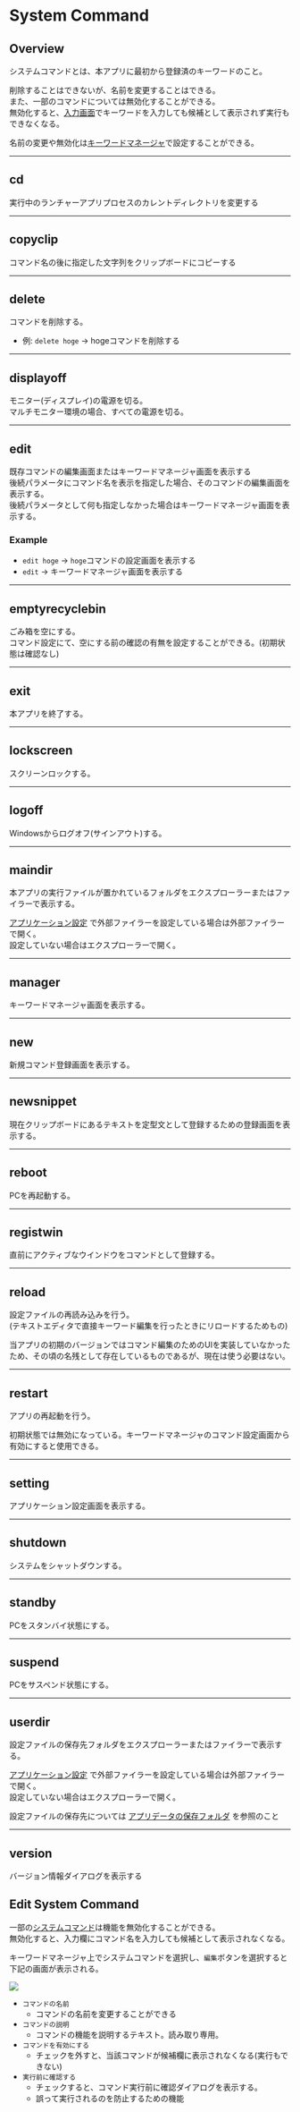 # System Command

## Overview

システムコマンドとは、本アプリに最初から登録済のキーワードのこと。

削除することはできないが、名前を変更することはできる。  
また、一部のコマンドについては無効化することができる。  
無効化すると、[入力画面](/usage/how_to_use.md#open-input-window)でキーワードを入力しても候補として表示されず実行もできなくなる。  

名前の変更や無効化は[キーワードマネージャ](/window/keyword-manager)で設定することができる。

-----------

## cd

実行中のランチャーアプリプロセスのカレントディレクトリを変更する

-----------

## copyclip

コマンド名の後に指定した文字列をクリップボードにコピーする

-----------

## delete

コマンドを削除する。

- 例: `delete hoge` → hogeコマンドを削除する

-----------

## displayoff

モニター(ディスプレイ)の電源を切る。  
マルチモニター環境の場合、すべての電源を切る。

-----------

## edit

既存コマンドの編集画面またはキーワードマネージャ画面を表示する  
後続パラメータにコマンド名を表示を指定した場合、そのコマンドの編集画面を表示する。  
後続パラメータとして何も指定しなかった場合はキーワードマネージャ画面を表示する。

### Example

- `edit hoge` → `hoge`コマンドの設定画面を表示する
- `edit` → キーワードマネージャ画面を表示する


-----------

## emptyrecyclebin

ごみ箱を空にする。  
コマンド設定にて、空にする前の確認の有無を設定することができる。(初期状態は確認なし)

-----------

## exit

本アプリを終了する。

-----------

## lockscreen

スクリーンロックする。

-----------

## logoff

Windowsからログオフ(サインアウト)する。

-----------

## maindir

本アプリの実行ファイルが置かれているフォルダをエクスプローラーまたはファイラーで表示する。

[アプリケーション設定](/window/app-settings.md#comand-execute) で外部ファイラーを設定している場合は外部ファイラーで開く。  
設定していない場合はエクスプローラーで開く。

-----------

##  manager

キーワードマネージャ画面を表示する。

-----------

## new

新規コマンド登録画面を表示する。

-----------

## newsnippet

現在クリップボードにあるテキストを定型文として登録するための登録画面を表示する。

-----------

## reboot

PCを再起動する。

-----------

## registwin

直前にアクティブなウインドウをコマンドとして登録する。


-----------

## reload

設定ファイルの再読み込みを行う。  
(テキストエディタで直接キーワード編集を行ったときにリロードするためもの)

当アプリの初期のバージョンではコマンド編集のためのUIを実装していなかったため、その頃の名残として存在しているものであるが、現在は使う必要はない。

-----------

## restart

アプリの再起動を行う。

初期状態では無効になっている。キーワードマネージャのコマンド設定画面から有効にすると使用できる。

-----------

## setting

アプリケーション設定画面を表示する。

-----------

## shutdown

システムをシャットダウンする。

-----------

## standby

PCをスタンバイ状態にする。

-----------

## suspend

PCをサスペンド状態にする。

-----------

## userdir

設定ファイルの保存先フォルダをエクスプローラーまたはファイラーで表示する。

[アプリケーション設定](/window/app-settings.md#comand-execute) で外部ファイラーを設定している場合は外部ファイラーで開く。  
設定していない場合はエクスプローラーで開く。

設定ファイルの保存先については [アプリデータの保存フォルダ](/usage/setup.md#configuration-directory) を参照のこと

-----------

## version

バージョン情報ダイアログを表示する


## Edit System Command

一部の[システムコマンド](#)は機能を無効化することができる。  
無効化すると、入力欄にコマンド名を入力しても候補として表示されなくなる。

キーワードマネージャ上でシステムコマンドを選択し、`編集`ボタンを選択すると下記の画面が表示される。

![](image/edit-builtincommand.png)

- `コマンドの名前`
  - コマンドの名前を変更することができる
- `コマンドの説明`
  - コマンドの機能を説明するテキスト。読み取り専用。
- `コマンドを有効にする`
  - チェックを外すと、当該コマンドが候補欄に表示されなくなる(実行もできない)
- `実行前に確認する`
  - チェックすると、コマンド実行前に確認ダイアログを表示する。
  - 誤って実行されるのを防止するための機能

